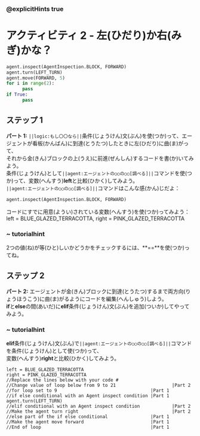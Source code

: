 ### @explicitHints true
 
# アクティビティ 2 - 左(ひだり)か右(みぎ)かな？ 

```python
agent.inspect(AgentInspection.BLOCK, FORWARD)
agent.turn(LEFT_TURN)
agent.move(FORWARD, 5)
for i in range(2):
      pass
if True:
      pass
```

## ステップ 1
**パート 1:** `||logic:もし〇〇なら||`条件(じょうけん)文(ぶん)を使(つか)って、エージェントが看板(かんばん)に到達(とうたつ)したときに左(ひだり)に曲(ま)がって、<br>
それから金(きん)ブロックの上(うえ)に前進(ぜんしん)するコードを書(か)いてみよう。<br>
条件(じょうけん)として`||agent:エージェントの○○の○○[調べる]||`コマンドを使(つか)って、変数(へんすう)**left**と比較(ひかく)してみよう。<br>
`||agent:エージェントの○○の○○[調べる]||`コマンドはこんな感(かん)じだよ： 
```python
agent.inspect(AgentInspection.BLOCK, FORWARD)
```
コードにすでに用意(ようい)されている変数(へんすう)を使(つか)ってみよう：left = BLUE_GLAZED_TERRACOTTA, right = PINK_GLAZED_TERRACOTTA
### ~ tutorialhint 
2つの値(ね)が等(ひと)しいかどうかをチェックするには、**==**を使(つか)ってね。

## ステップ 2
**パート 2:** エージェントが金(きん)ブロックに到達(とうたつ)するまで両方向(りょうほうこう)に曲(ま)がるようにコードを編集(へんしゅう)しよう。<br>
**if**と**else**の間(あいだ)に**elif**条件(じょうけん)文(ぶん)を追加(ついか)してやってみよう。
### ~ tutorialhint 
**elif**条件(じょうけん)文(ぶん)で`||agent:エージェントの○○の○○[調べる]||`コマンドを条件(じょうけん)として使(つか)って、<br>
変数(へんすう)**right**と比較(ひかく)してみよう。

```template
left = BLUE_GLAZED_TERRACOTTA
right = PINK_GLAZED_TERRACOTTA
//Replace the lines below with your code #
//Change value of loop below from 9 to 21                     |Part 2
//for loop set to 9                                   |Part 1
//if else conditional with an Agent inspect condition |Part 1
agent.turn(LEFT_TURN)
//elif conditional with an Agent inspect condition            |Part 2
//Make the agent turn right                                   |Part 2
//else part of the if else conditional                |Part 1
//Make the agent move forward                         |Part 1
//End of loop                                         |Part 1
```
